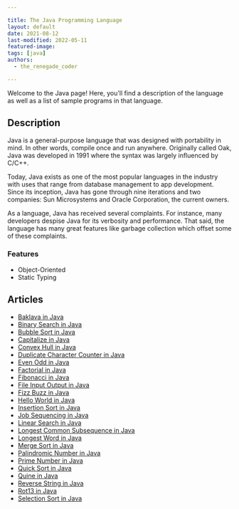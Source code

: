 ```yaml
---

title: The Java Programming Language
layout: default
date: 2021-08-12
last-modified: 2022-05-11
featured-image: 
tags: [java]
authors:
  - the_renegade_coder

---
```


Welcome to the Java page! Here, you'll find a description of the language as well as a list of sample programs in that language.

## Description

Java is a general-purpose language that was designed with 
portability in mind. In other words, compile once and run anywhere. Originally called 
Oak, Java was developed in 1991 where the syntax was largely influenced by C/C++.

Today, Java exists as one of the most popular languages in the industry with uses 
that range from database management to app development. Since its inception, Java has 
gone through nine iterations and two companies: Sun Microsystems and Oracle Corporation, 
the current owners.

As a language, Java has received several complaints. For instance, many developers 
despise Java for its verbosity and performance. That said, the language has many
great features like garbage collection which offset some of these complaints.

### Features

- Object-Oriented
- Static Typing


## Articles

- [Baklava in Java](https://sampleprograms.io/projects/baklava/java)
- [Binary Search in Java](https://sampleprograms.io/projects/binary-search/java)
- [Bubble Sort in Java](https://sampleprograms.io/projects/bubble-sort/java)
- [Capitalize in Java](https://sampleprograms.io/projects/capitalize/java)
- [Convex Hull in Java](https://sampleprograms.io/projects/convex-hull/java)
- [Duplicate Character Counter in Java](https://sampleprograms.io/projects/duplicate-character-counter/java)
- [Even Odd in Java](https://sampleprograms.io/projects/even-odd/java)
- [Factorial in Java](https://sampleprograms.io/projects/factorial/java)
- [Fibonacci in Java](https://sampleprograms.io/projects/fibonacci/java)
- [File Input Output in Java](https://sampleprograms.io/projects/file-input-output/java)
- [Fizz Buzz in Java](https://sampleprograms.io/projects/fizz-buzz/java)
- [Hello World in Java](https://sampleprograms.io/projects/hello-world/java)
- [Insertion Sort in Java](https://sampleprograms.io/projects/insertion-sort/java)
- [Job Sequencing in Java](https://sampleprograms.io/projects/job-sequencing/java)
- [Linear Search in Java](https://sampleprograms.io/projects/linear-search/java)
- [Longest Common Subsequence in Java](https://sampleprograms.io/projects/longest-common-subsequence/java)
- [Longest Word in Java](https://sampleprograms.io/projects/longest-word/java)
- [Merge Sort in Java](https://sampleprograms.io/projects/merge-sort/java)
- [Palindromic Number in Java](https://sampleprograms.io/projects/palindromic-number/java)
- [Prime Number in Java](https://sampleprograms.io/projects/prime-number/java)
- [Quick Sort in Java](https://sampleprograms.io/projects/quick-sort/java)
- [Quine in Java](https://sampleprograms.io/projects/quine/java)
- [Reverse String in Java](https://sampleprograms.io/projects/reverse-string/java)
- [Rot13 in Java](https://sampleprograms.io/projects/rot13/java)
- [Selection Sort in Java](https://sampleprograms.io/projects/selection-sort/java)